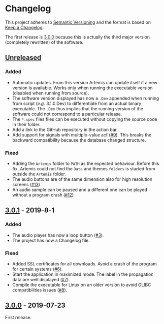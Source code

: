 # Changelog
This project adheres to [Semantic Versioning](https://semver.org/spec/v2.0.0.html) and the format is based on [Keep a Changelog](https://keepachangelog.com/en/1.0.0/).

The first release is [3.0.0] because this is actually the third major version (completely rewritten) of the software.

## [Unreleased]
### Added
- Automatic updates. From this version Artemis can update itself if a new version is available. Works only when running the executable version (disabled when running from source).
- The software version displayed has now a `.Dev` appended when running from script (_e.g._ 3.1.0.Dev) to differentiate from an actual binary executable. The `.Dev` thus implies that the
  running version of the software could not correspond to a particular release.
- The `*.spec` files files can be executed without copying the source code in
  their folder.
- Add a link to the GitHub repository in the action bar.
- Add support for signals with multiple-value acf ([#9](https://github.com/AresValley/Artemis/pull/9)). This breaks the backward compatibility because the database changed structure.

### Fixed
- Adding the `Artemis` folder to `PATH` as the expected behaviour. Before this fix, Artemis could not find the `Data` and themes `folders` is started from outside the `Artemis` folder.
- The audio buttons are of the same dimension also for high resolution screens ([#13](https://github.com/AresValley/Artemis/pull/13))
- An audio sample can be paused and a different one can be played without a program crash ([#12](https://github.com/AresValley/Artemis/pull/12))

## [3.0.1] - 2019-8-1
### Added
- The audio player has now a loop button ([#3](https://github.com/AresValley/Artemis/pull/3)).
- The project has now a Changelog file.

### Fixed
- Added SSL certificates for all downloads. Avoid a crash of the program for certain systems ([#6](https://github.com/AresValley/Artemis/pull/6)).
- Start the application in maximized mode. The label in the propagation data are well displayed ([#7](https://github.com/AresValley/Artemis/pull/7)).
- Compile the executable for Linux on an older version to avoid GLIBC compatibilities issues ([#8](https://github.com/AresValley/Artemis/pull/8)).

## [3.0.0] - 2019-07-23
First release.


<!-- Links definitions -->
[Unreleased]: https://github.com/AresValley/Artemis/compare/v3.0.1...HEAD
[3.0.1]: https://github.com/AresValley/Artemis/compare/v3.0.0...v3.0.1
[3.0.0]: https://github.com/AresValley/Artemis/releases/tag/v3.0.0